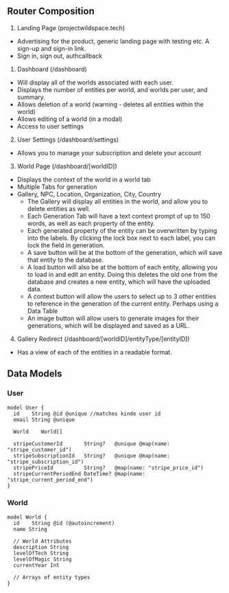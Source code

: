 ## Router Composition
1. Landing Page (projectwildspace.tech)
- Advertising for the product, generic landing page with testing etc. A sign-up and sign-in link.
- Sign in, sign out, authcallback 
1. Dashboard (/dashboard)
- Will display all of the worlds associated with each user.
- Displays the number of entities per world, and worlds per user, and summary.
- Allows deletion of a world (warning - deletes all entities within the world)
- Allows editing of a world (in a modal)
- Access to user settings
2. User Settings (/dashboard/settings)
- Allows you to manage your subscription and delete your account
3. World Page (/dashboard/[worldID])
- Displays the context of the world in a world tab
- Multiple Tabs for generation
- Gallery, NPC, Location, Organization, City, Country
	- The Gallery will display all entities in the world, and allow you to delete entities as well.
	- Each Generation Tab will have a text context prompt of up to 150 words, as well as each property of the entity. 
	- Each generated property of the entity can be overwritten by typing into the labels. By clicking the lock box next to each label, you can lock the field in generation.
	- A save button will be at the bottom of the generation, which will save that entity to the database.
	- A load button will also be at the bottom of each entity, allowing you to load in and edit an entity. Doing this deletes the old one from the database and creates a new entity, which will have the uploaded data.
	- A context button will allow the users to select up to 3 other entities to reference in the generation of the current entity. Perhaps using a Data Table
	- An image button will allow users to generate images for their generations, which will be displayed and saved as a URL.
4. Gallery Redirect (/dashboard/[worldID]/entityType/[entityID])
- Has a view of each of the entities in a readable format.

## Data Models

### User
```prisma
model User {
  id    String @id @unique //matches kinde user id
  email String @unique

  World    World[]

  stripeCustomerId       String?   @unique @map(name: "stripe_customer_id")
  stripeSubscriptionId   String?   @unique @map(name: "stripe_subscription_id")
  stripePriceId          String?   @map(name: "stripe_price_id")
  stripeCurrentPeriodEnd DateTime? @map(name: "stripe_current_period_end")
}
```

### World
```prisma
model World {
  id    String @id (@autoincrement)
  name String

  // World Attributes
  description String
  levelOfTech String
  levelOfMagic String
  currentYear Int

  // Arrays of entity types
}
```

